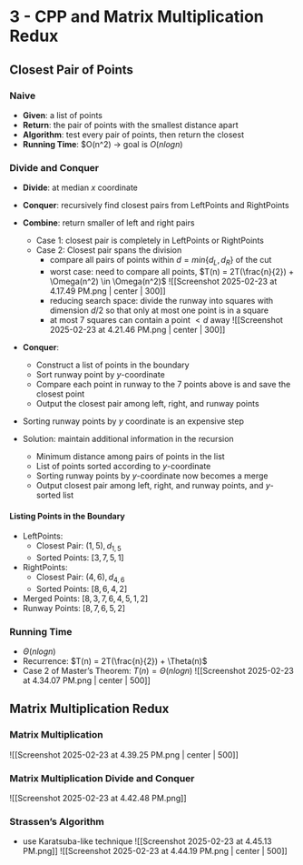 # 3 - CPP and Matrix Multiplication Redux

## Closest Pair of Points

### Naive
- **Given**: a list of points
- **Return**: the pair of points with the smallest distance apart
- **Algorithm**: test every pair of points, then return the closest
- **Running Time**: $O(n^2) → goal is $O(nlogn)$

### Divide and Conquer
- **Divide**: at median $x$ coordinate
- **Conquer**: recursively find closest pairs from LeftPoints and RightPoints
- **Combine**: return smaller of left and right pairs
	- Case 1: closest pair is completely in LeftPoints or RightPoints
	- Case 2: Closest pair spans the division
		- compare all pairs of points within $d = min\{d_L, d_R\}$ of the cut
		- worst case: need to compare all points, $T(n) = 2T(\frac{n}{2}) + \Omega(n^2) \in \Omega(n^2)$
		![[Screenshot 2025-02-23 at 4.17.49 PM.png | center | 300]]
		- reducing search space: divide the runway into squares with dimension $d/2$ so that only at most one point is in a square
		- at most 7 squares can contain a point $<d$ away
		![[Screenshot 2025-02-23 at 4.21.46 PM.png | center | 300]]
- **Conquer**:
	- Construct a list of points in the boundary
	- Sort runway point by $y$-coordinate
	- Compare each point in runway to the $7$ points above is and save the closest point
	- Output the closest pair among left, right, and runway points

- Sorting runway points by $y$ coordinate is an expensive step
- Solution: maintain additional information in the recursion
	- Minimum distance among pairs of points in the list
	- List of points sorted according to $y$-coordinate
	- Sorting runway points by $y$-coordinate now becomes a merge
	- Output closest pair among left, right, and runway points, and $y$-sorted list

#### Listing Points in the Boundary
- LeftPoints:
	- Closest Pair: $(1,5), d_{1,5}$
	- Sorted Points: $[3,7,5,1]$
- RightPoints:
	- Closest Pair: $(4,6), d_{4,6}$
	- Sorted Points: $[8,6,4,2]$
- Merged Points: $[8,3,7,6,4,5,1,2]$
- Runway Points: $[8,7,6,5,2]$

### Running Time
- $\Theta(nlogn)$
- Recurrence: $T(n) = 2T(\frac{n}{2}) + \Theta(n)$
- Case 2 of Master’s Theorem: $T(n) = \Theta(nlogn)$
![[Screenshot 2025-02-23 at 4.34.07 PM.png | center | 500]]

## Matrix Multiplication Redux

### Matrix Multiplication
![[Screenshot 2025-02-23 at 4.39.25 PM.png | center | 500]]

### Matrix Multiplication Divide and Conquer
![[Screenshot 2025-02-23 at 4.42.48 PM.png]]

### Strassen’s Algorithm
- use Karatsuba-like technique
![[Screenshot 2025-02-23 at 4.45.13 PM.png]]
![[Screenshot 2025-02-23 at 4.44.19 PM.png | center | 500]]
